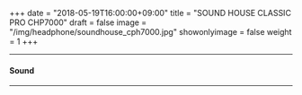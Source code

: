 +++
date = "2018-05-19T16:00:00+09:00"
title = "SOUND HOUSE CLASSIC PRO CHP7000"
draft = false
image = "/img/headphone/soundhouse_cph7000.jpg"
showonlyimage = false
weight = 1
+++

<!--more-->

<div id="images">
  <carousel v-bind:items="items" ></carousel>
</div>

<div id="page-links">
<page-link v-bind:link="link" ></page-link>
</div>

---

<h4 id="sound"><i class="fa fa-headphones mr5px"></i>Sound</h4>

<div id="audio-tracks">
<audio-track
  v-for="track in tracks"
  v-bind:track="track"
></audio-track>
</div>

---

<div id="spec">
<product-specification v-bind:spec="spec" ></product-specification>
</div>

<script src="/js/headphone/carousel.js"></script>
<script src="/js/headphone/page-links.js"></script>
<script src="/js/headphone/spec.js"></script>
<script src="/js/headphone/audio-track.js"></script>

<script>
new Vue({
  el: '#images',
  data: {
    items: [
      { src: '/serendipity-phone/img/headphone/soundhouse_cph7000.jpg' },
      { src: '/serendipity-phone/img/headphone/soundhouse_cph7000_2.jpg' },
      { src: '/serendipity-phone/img/headphone/soundhouse_cph7000_3.jpg' },
      { src: '/serendipity-phone/img/headphone/soundhouse_cph7000_4.jpg' }
    ]
  }
})

new Vue({ 
  el: '#spec',
  data: {
    spec: 
      {
        system: "Dynamic",
        design: "Closed-Back",
        weight: "200",
        impedance: "32Ω",
        plug: "stereo mini (3.5mm)"
      }
  }
});

new Vue({
  el: '#page-links',
  data: {
    link:
      {
        official:"https://www.soundhouse.co.jp/products/detail/item/25126/",
      }
  }
});

new Vue({
  el: '#audio-tracks',
  data: {
    tracks: [
      {
        viewingTrack: "https://w.soundcloud.com/player/?url=https%3A//api.soundcloud.com/tracks/"+ "463725633"
      },
    ]
  }
});

</script>

